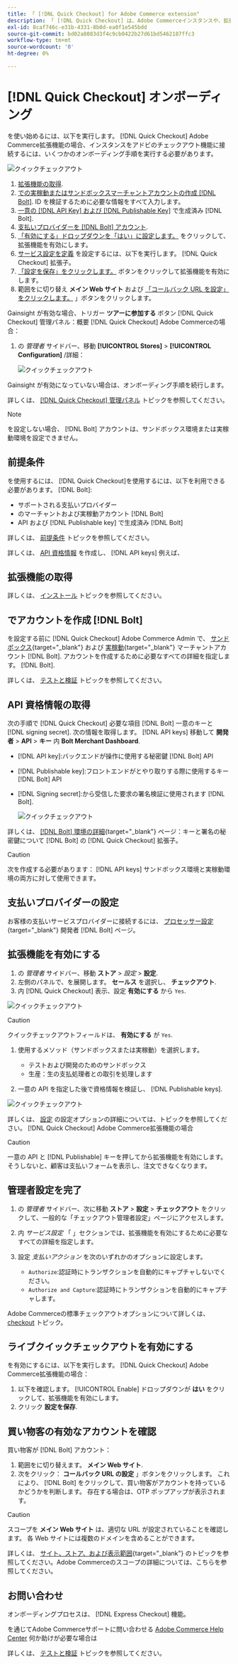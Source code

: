 ```yaml
---
title: 「 [!DNL Quick Checkout] for Adobe Commerce extension"
description: 「 [!DNL Quick Checkout] は、Adobe Commerceインスタンスや、拡張機能のオンボーディングとセットアップに成功する方法に役立ちます。」
exl-id: 8caf746c-e31b-4331-8b0d-ea0f1e545bdd
source-git-commit: bd02a8083d3f4c9cb0422b27d61bd5462187ffc3
workflow-type: tm+mt
source-wordcount: '0'
ht-degree: 0%

---
```


# [!DNL Quick Checkout] オンボーディング

を使い始めるには、以下を実行します。 [!DNL Quick Checkout] Adobe Commerce拡張機能の場合、インスタンスをアドビのチェックアウト機能に接続するには、いくつかのオンボーディング手順を実行する必要があります。

![クイックチェックアウト](assets/overview-admin-panel.png)

1. [拡張機能の取得](#get-extension).
1. [での実稼動またはサンドボックスマーチャントアカウントの作成 [!DNL Bolt]](#create-account-with-bolt). ID を検証するために必要な情報をすべて入力します。
1. [一意の [!DNL API Key] および [!DNL Publishable Key]](#obtain-api-credentials) で生成済み [!DNL Bolt].
1. [支払いプロバイダーを [!DNL Bolt] アカウント](#configure-payment-providers).
1. [「有効にする」ドロップダウンを「はい」に設定します。](#enable-extension) をクリックして、拡張機能を有効にします。
1. [サービス設定を定義](#complete-admin-configuration) を設定するには、以下を実行します。 [!DNL Quick Checkout] 拡張子。
1. [「設定を保存」をクリックします。](#enable-live-quick-checkout) ボタンをクリックして拡張機能を有効にします。
1. 範囲をに切り替え **メイン Web サイト** および [「コールバック URL を設定」をクリックします。](#check-shopper-valid-account) 」ボタンをクリックします。

Gainsight が有効な場合、トリガー **ツアーに参加する** ボタン [!DNL Quick Checkout] 管理パネル：概要 [!DNL Quick Checkout] Adobe Commerceの場合：

1. の _管理者_ サイドバー、移動 **[!UICONTROL Stores]** > **[!UICONTROL Configuration]** /詳細：

   ![クイックチェックアウト](assets/gainsight-admin.png)

Gainsight が有効になっていない場合は、オンボーディング手順を続行します。

詳しくは、 [[!DNL Quick Checkout] 管理パネル](../quick-checkout/admin-panel.md) トピックを参照してください。

>[!NOTE]
>
> を設定しない場合、 [!DNL Bolt] アカウントは、サンドボックス環境または実稼動環境を設定できません。

## 前提条件

を使用するには、 [!DNL Quick Checkout]を使用するには、以下を利用できる必要があります。 [!DNL Bolt]:

- サポートされる支払いプロバイダー
- のマーチャントおよび実稼動アカウント [!DNL Bolt]
- API および [!DNL Publishable key] で生成済み [!DNL Bolt]

詳しくは、 [前提条件](../quick-checkout/prerequisites.md) トピックを参照してください。

詳しくは、 [API 資格情報](#obtain-api-credentials) を作成し、 [!DNL API keys] 例えば、

## 拡張機能の取得

詳しくは、 [インストール](../quick-checkout/install.md) トピックを参照してください。

## でアカウントを作成 [!DNL Bolt]

を設定する前に [!DNL Quick Checkout] Adobe Commerce Admin で、 [サンドボックス](https://merchant-sandbox.bolt.com/register?platform=magento2){target=&quot;_blank&quot;} および [実稼動](https://merchant.bolt.com/register?platform=magento2){target=&quot;_blank&quot;} マーチャントアカウント [!DNL Bolt]. アカウントを作成するために必要なすべての詳細を指定します。 [!DNL Bolt].

詳しくは、 [テストと検証](../quick-checkout/testing.md) トピックを参照してください。

## API 資格情報の取得

次の手順で [!DNL Quick Checkout] 必要な項目 [!DNL Bolt] 一意のキーと [!DNL signing secret]. 次の情報を取得します。 [!DNL API keys] 移動して **開発者** > **API** > **キー** 内 **Bolt Merchant Dashboard**.

- [!DNL API key]:バックエンドが操作に使用する秘密鍵 [!DNL Bolt] API
- [!DNL Publishable key]:フロントエンドがとやり取りする際に使用するキー [!DNL Bolt] API
- [!DNL Signing secret]:から受信した要求の署名検証に使用されます [!DNL Bolt].

   ![クイックチェックアウト](assets/account-credentials.png)

詳しくは、 [[!DNL Bolt] 環境の詳細](https://help.bolt.com/developers/references/environment-details/#about-keys){target=&quot;_blank&quot;} ページ：キーと署名の秘密鍵について [!DNL Bolt] の [!DNL Quick Checkout] 拡張子。

>[!CAUTION]
>
> 次を作成する必要があります： [!DNL API keys] サンドボックス環境と実稼動環境の両方に対して使用できます。

## 支払いプロバイダーの設定

お客様の支払いサービスプロバイダーに接続するには、 [プロセッサー設定](https://help.bolt.com/integrations/adobe-quick-checkout/set-up/){target=&quot;_blank&quot;} 開発者 [!DNL Bolt] ページ。

## 拡張機能を有効にする

1. の _管理者_ サイドバー、移動 **ストア** > _設定_ > **設定**.
1. 左側のパネルで、を展開します。 **セールス** を選択し、 **チェックアウト**.
1. 内 [!DNL Quick Checkout] 表示、設定 **有効にする** から `Yes`.

![クイックチェックアウト](assets/quick-checkout-view-no-enable.png)

>[!CAUTION]
>
> クイックチェックアウトフィールドは、 **有効にする** が `Yes`.

1. 使用するメソッド（サンドボックスまたは実稼動）を選択します。

   - テストおよび開発のためのサンドボックス
   - 生産：生の支払処理者との取引を処理します

1. 一意の API を指定した後で資格情報を検証し、 [!DNL Publishable keys].

![クイックチェックアウト](assets/quick-checkout-main-view-react.png)

詳しくは、 [設定](../quick-checkout/settings-quick-checkout.md) の設定オプションの詳細については、トピックを参照してください。 [!DNL Quick Checkout] Adobe Commerce拡張機能の場合

>[!CAUTION]
>
> 一意の API と [!DNL Publishable] キーを押してから拡張機能を有効にします。そうしないと、顧客は支払いフォームを表示し、注文できなくなります。

## 管理者設定を完了

1. の _管理者_ サイドバー、次に移動 **ストア** > **設定** > **チェックアウト** をクリックして、一般的な「チェックアウト管理者設定」ページにアクセスします。
1. 内 _サービス設定_ 「 」セクションでは、拡張機能を有効にするために必要なすべての詳細を指定します。
1. 設定 _支払いアクション_ を次のいずれかのオプションに設定します。

   - `Authorize`:認証時にトランザクションを自動的にキャプチャしないでください。
   - `Authorize and Capture`:認証時にトランザクションを自動的にキャプチャします。

Adobe Commerceの標準チェックアウトオプションについて詳しくは、 [checkout](https://docs.magento.com/user-guide/configuration/sales/checkout.html) トピック。

## ライブクイックチェックアウトを有効にする

を有効にするには、以下を実行します。 [!DNL Quick Checkout] Adobe Commerce拡張機能の場合：

1. 以下を確認します。 [!UICONTROL Enable] ドロップダウンが **はい** をクリックして、拡張機能を有効にします。
1. クリック **設定を保存**.

## 買い物客の有効なアカウントを確認

買い物客が [!DNL Bolt] アカウント：

1. 範囲をに切り替えます。 **メイン Web サイト**.
1. 次をクリック： **コールバック URL の設定** 」ボタンをクリックします。 これにより、 [!DNL Bolt] をクリックして、買い物客がアカウントを持っているかどうかを判断します。 存在する場合は、OTP ポップアップが表示されます。

>[!CAUTION]
>
> スコープを **メイン Web サイト** は、適切な URL が設定されていることを確認します。 各 Web サイトには複数のドメインを含めることができます。

詳しくは、 [サイト、ストア、および表示範囲](https://experienceleague.adobe.com/docs/commerce-admin/start/setup/websites-stores-views.html#scope-settings){target=&quot;_blank&quot;} のトピックを参照してください。Adobe Commerceのスコープの詳細については、こちらを参照してください。

## お問い合わせ

オンボーディングプロセスは、 [!DNL Express Checkout] 機能。

を通じてAdobe Commerceサポートに問い合わせる [Adobe Commerce Help Center](https://support.magento.com/hc/en-us/articles/360000913794-Adobe-Commerce-Help-Center-User-Guide) 何か助けが必要な場合は

詳しくは、 [テストと検証](../quick-checkout/testing.md) トピックを参照してください。
